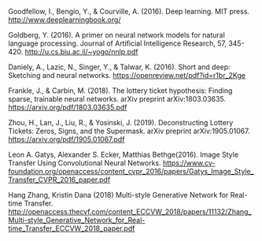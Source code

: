 



Goodfellow, I., Bengio, Y., & Courville, A. (2016). Deep learning. MIT press.
http://www.deeplearningbook.org/


Goldberg, Y. (2016). A primer on neural network models for natural language processing. Journal of Artificial Intelligence Research, 57, 345-420.
http://u.cs.biu.ac.il/~yogo/nnlp.pdf


Daniely, A., Lazic, N., Singer, Y., & Talwar, K. (2016). Short and deep: Sketching and neural networks.
https://openreview.net/pdf?id=r1br_2Kge

Frankle, J., & Carbin, M. (2018). The lottery ticket hypothesis: Finding sparse, trainable neural networks. arXiv preprint arXiv:1803.03635.
https://arxiv.org/pdf/1803.03635.pdf

Zhou, H., Lan, J., Liu, R., & Yosinski, J. (2019). Deconstructing Lottery Tickets: Zeros, Signs, and the Supermask. arXiv preprint arXiv:1905.01067.
https://arxiv.org/pdf/1905.01067.pdf


Leon A. Gatys, Alexander S. Ecker, Matthias Bethge(2016). Image Style Transfer Using Convolutional Neural Networks.
https://www.cv-foundation.org/openaccess/content_cvpr_2016/papers/Gatys_Image_Style_Transfer_CVPR_2016_paper.pdf


Hang Zhang, Kristin Dana (2018) Multi-style Generative Network for Real-time Transfer.
http://openaccess.thecvf.com/content_ECCVW_2018/papers/11132/Zhang_Multi-style_Generative_Network_for_Real-time_Transfer_ECCVW_2018_paper.pdf
